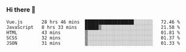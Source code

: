 ### Hi there 👋

<!--
**xin-code/Xin-code** is a ✨ _special_ ✨ repository because its `README.md` (this file) appears on your GitHub profile.

Here are some ideas to get you started:
<!--START_SECTION:waka-->
```text
Vue.js       28 hrs 46 mins  ██████████████████░░░░░░░   72.46 % 
JavaScript   8 hrs 33 mins   █████▒░░░░░░░░░░░░░░░░░░░   21.58 % 
HTML         43 mins         ▒░░░░░░░░░░░░░░░░░░░░░░░░   01.81 % 
SCSS         32 mins         ▒░░░░░░░░░░░░░░░░░░░░░░░░   01.37 % 
JSON         31 mins         ▒░░░░░░░░░░░░░░░░░░░░░░░░   01.33 % 
```
<!--END_SECTION:waka-->

